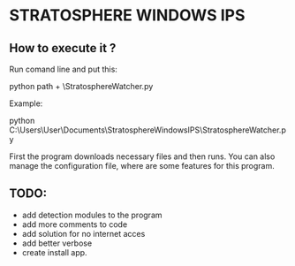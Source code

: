 STRATOSPHERE WINDOWS IPS
=======

How to execute it ?
-----------

Run comand line and put this:

python  path + \StratosphereWatcher.py

Example:

python C:\Users\User\Documents\StratosphereWindowsIPS\StratosphereWatcher.py

First the program downloads necessary files and then runs. You can also manage the configuration file, where are some features for this program.



TODO:
-----------
* add detection modules to the program
* add more comments to code
* add solution for no internet acces
* add better verbose
* create install app.

